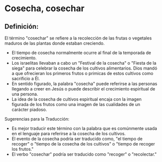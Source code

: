 # Cosecha, cosechar

## Definición: 

El término "cosechar" se refiere a la recolección de las frutas o vegetales maduros de las plantas donde estaban creciendo.

* El tiempo de cosecha normalmente ocurre al final de la temporada de crecimiento.
* Los israelitas llevaban a cabo un "Festival de la cosecha" o "Fiesta de la siega" para celebrar la cosecha de los cultivos alimentarios. Dios mandó a que ofrecieran los primeros frutos o primicas de estos cultivos como sacrificio a Él.
* En sentido figurado, la palabra "cosecha" puede referirse a las personas llegando a creer en Jesús o puede describir el crecimiento espiritual de una persona.
* La idea de la cosecha de cultivos espiritual encaja con la imagen figurada de los frutos como una imagen de las cualidades de un carácter piadoso.

Sugerencias para la Traducción:

* Es mejor traducir este término con la palabra que es comúnmente usada en el lenguaje para referirse a la cosecha de los cultivos.
* El evento de la cosecha podría ser traducido como, "el tiempo de recoger" o "tiempo de la cosecha de los cultivos" o "tiempo de recoger los frutos."
* El verbo "cosechar" podría ser traducido como "recoger" o "recolectar."

